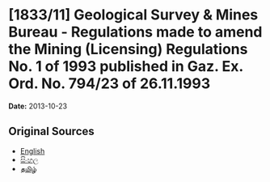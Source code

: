# [1833/11] Geological Survey & Mines Bureau - Regulations made to amend the Mining (Licensing) Regulations No. 1 of 1993 published in Gaz. Ex. Ord. No. 794/23 of 26.11.1993

**Date:** 2013-10-23

## Original Sources

- [English](https://documents.gov.lk/view/extra-gazettes/2013/10/1833-11_E.pdf)
- [සිංහල](https://documents.gov.lk/view/extra-gazettes/2013/10/1833-11_S.pdf)
- [தமிழ்](https://documents.gov.lk/view/extra-gazettes/2013/10/1833-11_T.pdf)
